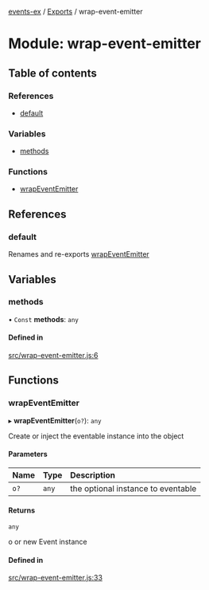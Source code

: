 [events-ex](../README.md) / [Exports](../modules.md) / wrap-event-emitter

# Module: wrap-event-emitter

## Table of contents

### References

- [default](wrap_event_emitter.md#default)

### Variables

- [methods](wrap_event_emitter.md#methods)

### Functions

- [wrapEventEmitter](wrap_event_emitter.md#wrapeventemitter)

## References

### default

Renames and re-exports [wrapEventEmitter](wrap_event_emitter.md#wrapeventemitter)

## Variables

### methods

• `Const` **methods**: `any`

#### Defined in

[src/wrap-event-emitter.js:6](https://github.com/snowyu/events-ex.js/blob/76f449a/src/wrap-event-emitter.js#L6)

## Functions

### wrapEventEmitter

▸ **wrapEventEmitter**(`o?`): `any`

Create or inject the eventable instance into the object

#### Parameters

| Name | Type | Description |
| :------ | :------ | :------ |
| `o?` | `any` | the optional instance to eventable |

#### Returns

`any`

o or new Event instance

#### Defined in

[src/wrap-event-emitter.js:33](https://github.com/snowyu/events-ex.js/blob/76f449a/src/wrap-event-emitter.js#L33)
